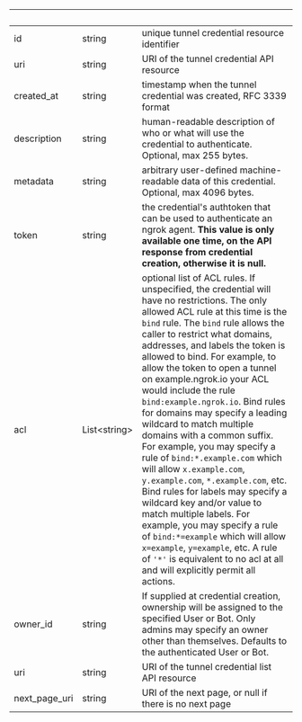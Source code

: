 <!-- Code generated for API Clients. DO NOT EDIT. -->

| &nbsp; | &nbsp; | &nbsp; |
|---|---|---|
| id | string | unique tunnel credential resource identifier |
| uri | string | URI of the tunnel credential API resource |
| created_at | string | timestamp when the tunnel credential was created, RFC 3339 format |
| description | string | human-readable description of who or what will use the credential to authenticate. Optional, max 255 bytes. |
| metadata | string | arbitrary user-defined machine-readable data of this credential. Optional, max 4096 bytes. |
| token | string | the credential's authtoken that can be used to authenticate an ngrok agent. **This value is only available one time, on the API response from credential creation, otherwise it is null.** |
| acl | List&lt;string&gt; | optional list of ACL rules. If unspecified, the credential will have no restrictions. The only allowed ACL rule at this time is the `bind` rule. The `bind` rule allows the caller to restrict what domains, addresses, and labels the token is allowed to bind. For example, to allow the token to open a tunnel on example.ngrok.io your ACL would include the rule `bind:example.ngrok.io`. Bind rules for domains may specify a leading wildcard to match multiple domains with a common suffix. For example, you may specify a rule of `bind:*.example.com` which will allow `x.example.com`, `y.example.com`, `*.example.com`, etc. Bind rules for labels may specify a wildcard key and/or value to match multiple labels. For example, you may specify a rule of `bind:*=example` which will allow `x=example`, `y=example`, etc. A rule of `'*'` is equivalent to no acl at all and will explicitly permit all actions. |
| owner_id | string | If supplied at credential creation, ownership will be assigned to the specified User or Bot. Only admins may specify an owner other than themselves. Defaults to the authenticated User or Bot. |
| uri | string | URI of the tunnel credential list API resource |
| next_page_uri | string | URI of the next page, or null if there is no next page |